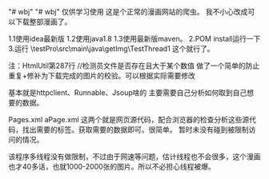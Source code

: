 "# wbj" 
"# wbj" 
仅供学习使用
这是个正常的漫画网站的爬虫。
我不小心改成可以下载整部漫画了。

1.1使用idea最新版
1.2使用java1.8
1.3使用最新版maven。 
2.POM install运行一下
3.运行
\testPro\src\main\java\getImg\TestThread1
这个就行了。

注：HtmlUtil第287行 
//检测员文件是否存在且大于某个数值
做了一个简单的防止重复+修补为下载完成的图片的校验。可以根据实际需要修改


基本就是httpclient、Runnable、Jsoup啥的
主要需要自己分析如何取到自己想要的数据。

Pages.xml
aPage.xml
这两个就是网页源代码，配合浏览器的检查分析这些源代码，找出需要的标签。获取需要的数据即可。很简单。
暂时未没有碰到被限制访问的情况。

该程序多线程没有做限制，不过由于网速等问题，估计线程也不会很多，这个漫画也才40多话，也就1000-2000张的图片。所以不必担心线程被爆。




